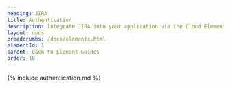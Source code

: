 ```yaml
---
heading: JIRA
title: Authentication
description: Integrate JIRA into your application via the Cloud Elements APIs.
layout: docs
breadcrumbs: /docs/elements.html
elementId: 1
parent: Back to Element Guides
order: 10
---
```


{% include authentication.md %}
